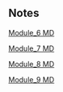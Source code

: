 ## Notes

[Module_6 MD](https://github.com/TonyDN98/web_camp/blob/main/M6_CSSBasics/README.md)

[Module_7 MD](https://github.com/TonyDN98/web_camp/blob/main/M7_CssSelectors/README.md)

[Module_8 MD](https://github.com/TonyDN98/web_camp/blob/main/M8_CssBoxModel/README.md)

[Module_9 MD]()









